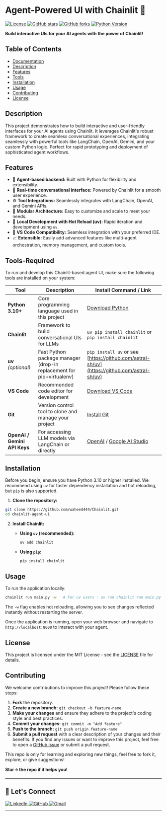 # Agent-Powered UI with Chainlit 🚀

[![License](https://img.shields.io/badge/License-MIT-blue.svg)](https://opensource.org/licenses/MIT)
[![GitHub stars](https://img.shields.io/github/stars/waheed444/Chainlit.svg?style=social)](https://github.com/waheed444/Chainlit)
[![GitHub forks](https://img.shields.io/github/forks/yourusername/chainlit-agent-ui.svg?style=social)](https://github.com/waheed444/Chainlit)
[![Python Version](https://img.shields.io/badge/python-3.10+-blue.svg)](https://www.python.org/)


**Build interactive UIs for your AI agents with the power of Chainlit!**

## Table of Contents

* [Documentation](https://docs.chainlit.io/get-started/overview)
* [Description](#description)
* [Features](#features)
* [Tools](#Tools-Required)
* [Installation](#installation)
* [Usage](#usage)
* [Contributing](#contributing)
* [License](#license)


## Description

This project demonstrates how to build interactive and user-friendly interfaces for your AI agents using Chainlit.  It leverages Chainlit's robust framework to create seamless conversational experiences, integrating seamlessly with powerful tools like LangChain, OpenAI, Gemini, and your custom Python logic.  Perfect for rapid prototyping and deployment of sophisticated agent workflows.


## Features

* 🧠 **Agent-based backend:**  Built with Python for flexibility and extensibility.
* 💬 **Real-time conversational interface:**  Powered by Chainlit for a smooth user experience.
* ⚙️ **Tool Integrations:**  Seamlessly integrates with LangChain, OpenAI, and Gemini APIs.
* 📂 **Modular Architecture:**  Easy to customize and scale to meet your needs.
* 🧪 **Local Development with Hot Reload (uv):**  Rapid iteration and development using `uv`.
* 🧱 **VS Code Compatibility:**  Seamless integration with your preferred IDE.
* 📈 **Extensible:**  Easily add advanced features like multi-agent orchestration, memory management, and custom tools.

## Tools-Required

To run and develop this Chainlit-based agent UI, make sure the following tools are installed on your system:

| Tool                | Description                                                                 | Install Command / Link                                      |
|---------------------|-----------------------------------------------------------------------------|--------------------------------------------------------------|
| **Python 3.10+**     | Core programming language used in this project                              | [Download Python](https://www.python.org/downloads/)         |
| **Chainlit**         | Framework to build conversational UIs for LLMs                              | `uv pip install chainlit` or `pip install chainlit`          |
| **uv** *(optional)*  | Fast Python package manager (drop-in replacement for pip+virtualenv)        | `pip install uv` or see [https://github.com/astral-sh/uv](https://github.com/astral-sh/uv) |
| **VS Code**          | Recommended code editor for development                                     | [Download VS Code](https://code.visualstudio.com/)           |
| **Git**              | Version control tool to clone and manage your project                       | [Install Git](https://git-scm.com/downloads)                 |
| **OpenAI / Gemini API Keys** | For accessing LLM models via LangChain or directly                     | [OpenAI](https://platform.openai.com/) / [Google AI Studio](https://aistudio.google.com/) |


## Installation

Before you begin, ensure you have Python 3.10 or higher installed.  We recommend using `uv` for faster dependency installation and hot reloading, but `pip` is also supported.


1. **Clone the repository:**

```bash
git clone https://github.com/waheed444/Chainlit.git
cd chainlit-agent-ui
```

2. **Install Chainlit:**

   * **Using `uv` (recommended):**

     ```bash
     uv add chainlit
     ```

   * **Using `pip`:**

     ```bash
     pip install chainlit
     ```

## Usage

To run the application locally:

```bash
chainlit run main.py -w   # For uv users : uv run chainlit run main.py -w 
```

The `-w` flag enables hot reloading, allowing you to see changes reflected instantly without restarting the server.

Once the application is running, open your web browser and navigate to `http://localhost:8000` to interact with your agent.

## License

This project is licensed under the MIT License - see the [LICENSE](LICENSE) file for details.


## Contributing

We welcome contributions to improve this project! Please follow these steps:

1. **Fork** the repository.
2. **Create a new branch:** `git checkout -b feature-name`
3. **Make your changes** and ensure they adhere to the project's coding style and best practices.
4. **Commit your changes:** `git commit -m "Add feature"`
5. **Push to the branch:** `git push origin feature-name`
6. **Submit a pull request** with a clear description of your changes and their benefits.
If you find any issues or want to improve this project, feel free to open a [GitHub issue](https://github.com/waheed444/Chainlit/issues) or submit a pull request.

This repo is only for learning and exploring new things, feel free to fork it, explore, or give suggestions!

**Star ⭐ the repo if it helps you!**

---

## 🙌 Let's Connect

<p align="left">
  <a href="https://www.linkedin.com/in/waheed444/?originalSubdomain=pk)" target="_blank">
    <img src="https://img.shields.io/badge/LinkedIn-blue?style=flat-square&logo=linkedin" alt="LinkedIn">
  </a>
  <a href="https://github.com/waheed444" target="_blank">
    <img src="https://img.shields.io/badge/GitHub-181717?style=flat-square&logo=github&logoColor=white" alt="GitHub">
  </a>
  <a href="waheedahmad5519@gmail.com" target="_blank">
    <img src="https://img.shields.io/badge/Gmail-D14836?style=flat-square&logo=gmail&logoColor=white" alt="Gmail">
  </a>
</p>

---
